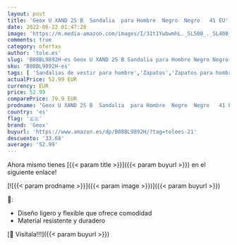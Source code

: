 ```yaml
---
layout: post
title: 'Geox U XAND 2S B  Sandalia  para Hombre  Negro  Negro   41 EU'
date: 2022-06-22 01:47:28
image: 'https://m.media-amazon.com/images/I/31t1YwbwmhL._SL500_._SL400_.jpg'
comments: true
category: ofertas
author: 'tole.es'
slug: 'B08BL9892H-es Geox U XAND 2S B Sandalia para Hombre Negro Negro 41 EU'
sku: 'B08BL9892H-es'
tags: [ 'Sandalias de vestir para hombre','Zapatos','Zapatos para hombre','Zapatos y complementos','geox','sandalia','🇪🇸', ]
actualPrice: 52.99 EUR
currency: EUR
price: 52.99
comparePrice: 79.9 EUR
prodname: 'Geox U XAND 2S B  Sandalia  para Hombre  Negro  Negro   41 EU'
country: 'es'
flag: '🇪🇸'
brand: 'Geox'
buyurl: 'https://www.amazon.es/dp/B08BL9892H/?tag=tolees-21'
descuento: '33.68'
average: '52.99'
---
```


Ahora mismo tienes [{{< param title >}}]({{< param buyurl >}}) en el siguiente enlace!

[![{{< param prodname >}}]({{< param image >}})]({{< param buyurl >}})

🔎:

- Diseño ligero y flexible que ofrece comodidad
- Material resistente y duradero

[🛒 Visítala!!!]({{< param buyurl >}})
